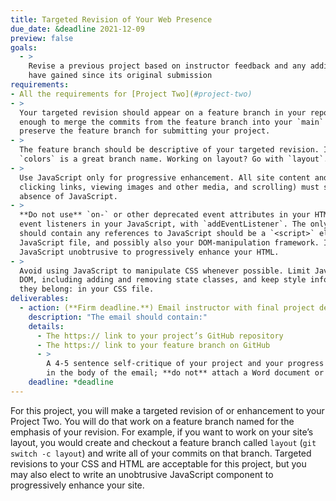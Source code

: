 ```yaml
---
title: Targeted Revision of Your Web Presence
due_date: &deadline 2021-12-09
preview: false
goals:
  - >
    Revise a previous project based on instructor feedback and any additional knowledge that you
    have gained since its original submission
requirements:
- All the requirements for [Project Two](#project-two)
- >
  Your targeted revision should appear on a feature branch in your repository; if you like the work
  enough to merge the commits from the feature branch into your `main` branch, that's fine, but
  preserve the feature branch for submitting your project.
- >
  The feature branch should be descriptive of your targeted revision. If you work on colors,
  `colors` is a great branch name. Working on layout? Go with `layout`. And so on.
- >
  Use JavaScript only for progressive enhancement. All site content and basic functionality (e.g.,
  clicking links, viewing images and other media, and scrolling) must still be available even in the
  absence of JavaScript.
- >
  **Do not use** `on-` or other deprecated event attributes in your HTML. Handle all events via
  event listeners in your JavaScript, with `addEventListener`. The only element of your HTML that
  should contain any references to JavaScript should be a `<script>` element that loads your
  JavaScript file, and possibly also your DOM-manipulation framework. In other words, keep your
  JavaScript unobtrusive to progressively enhance your HTML.
- >
  Avoid using JavaScript to manipulate CSS whenever possible. Limit JavaScript to manipulating the
  DOM, including adding and removing state classes, and keep style information and transitions where
  they belong: in your CSS file.
deliverables:
  - action: (**Firm deadline.**) Email instructor with final project deliverables.
    description: "The email should contain:"
    details:
      - The https:// link to your project’s GitHub repository
      - The https:// link to your feature branch on GitHub
      - >
        A 4-5 sentence self-critique of your project and your progress in class this semester (write
        in the body of the email; **do not** attach a Word document or a PDF)
    deadline: *deadline
---
```


For this project, you will make a targeted revision of or enhancement to your Project Two. You will
do that work on a feature branch named for the emphasis of your revision. For example, if you want
to work on your site’s layout, you would create and checkout a feature branch called `layout` (`git
switch -c layout`) and write all of your commits on that branch. Targeted revisions to your CSS
and HTML are acceptable for this project, but you may also elect to write an unobtrusive JavaScript
component to progressively enhance your site.
